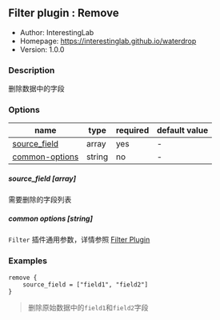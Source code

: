 ## Filter plugin : Remove

* Author: InterestingLab
* Homepage: https://interestinglab.github.io/waterdrop
* Version: 1.0.0

### Description

删除数据中的字段

### Options

| name | type | required | default value |
| --- | --- | --- | --- |
| [source_field](#source_field-array) | array | yes | - |
| [common-options](#common-options-string)| string | no | - |


##### source_field [array]

需要删除的字段列表

##### common options [string]

`Filter` 插件通用参数，详情参照 [Filter Plugin](/zh-cn/configuration/filter-plugin)


### Examples

```
remove {
    source_field = ["field1", "field2"]
}
```

> 删除原始数据中的`field1`和`field2`字段

